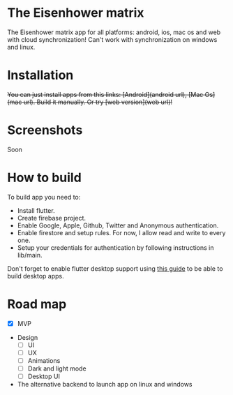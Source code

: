 # The Eisenhower matrix

The Eisenhower matrix app for all platforms: android, ios, mac os and web with cloud synchronization! Can't work with synchronization on windows and linux.

# Installation
~~You can just install apps from this links: [Android](android url), [Mac Os](mac url). Build it manually. Or try [web version](web url)!~~

# Screenshots
Soon

# How to build
To build app you need to:
 - Install flutter.
 - Create firebase project.
 - Enable Google, Apple, Github, Twitter and Anonymous authentication.
 - Enable firestore and setup rules. For now, I allow read and write to every one.
 - Setup your credentials for authentication by following instructions in lib/main. 
 
 Don't forget to enable flutter desktop support using [this guide](https://flutter.dev/desktop) to be able to build desktop apps.
 
# Road map
- [x] MVP

- Design
  - [ ] UI
  - [ ] UX
  - [ ] Animations
  - [ ] Dark and light mode
  - [ ] Desktop UI

- The alternative backend to launch app on linux and windows
